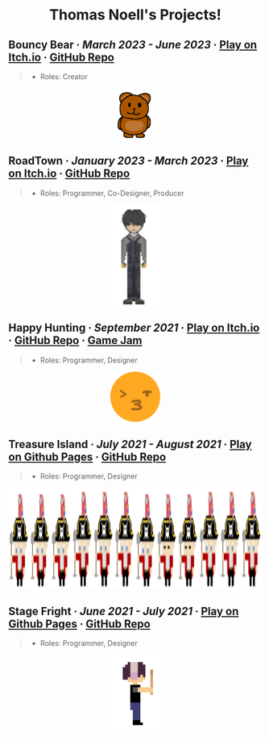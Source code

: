 <h1 align="center">Thomas Noell's Projects!</h1>

<h2>
  <strong>Bouncy Bear</strong> · <em>March 2023 - June 2023</em> · 
  <a href="https://officialthomas.itch.io/bouncybear">Play on Itch.io</a> ·
  <a href="https://github.com/OfficialThomas/Bouncy-Bear-Game">GitHub Repo</a>
</h2>

> - Roles: Creator

<p align="center">
  <img src="BouncyBearFront1.png" alt="Bouncy Bear Sprite" width="100">
</p>

<h2>
  <strong>RoadTown</strong> · <em>January 2023 - March 2023</em> · 
  <a href="https://officialthomas.itch.io/roadtown-usa">Play on Itch.io</a> ·
  <a href="https://github.com/OfficialThomas/CMPM-171-GROUP-20">GitHub Repo</a>
</h2>

> - Roles: Programmer, Co-Designer, Producer

<p align="center">
  <img src="roadtownplayer2_idle.png" alt="Player Sprite Roadtown" width="100">
</p>


<h2>
  <strong>Happy Hunting</strong> · <em>September 2021</em> · 
  <a href="https://jonahrobot.itch.io/happyhunting">Play on Itch.io</a> ·
  <a href="https://github.com/OfficialThomas/HappyHunting">GitHub Repo</a> · 
  <a href="https://itch.io/jam/microgame-jam-2021">Game Jam</a>
</h2>

> - Roles: Programmer, Designer

<p align="center">
  <img src="HappyHunting_Kiss_Circle.png" alt="Happy Hunting Kiss Sprite" width="100">
</p>

<h2>
  <strong>Treasure Island</strong> · <em>July 2021 - August 2021</em> · 
  <a href="https://officialthomas.github.io/Treasure-Island/">Play on Github Pages</a> ·
  <a href="https://github.com/OfficialThomas/Treasure-Island">GitHub Repo</a> 
</h2>

> - Roles: Programmer, Designer

<p align="center">
  <img src="PlayerIdle-bird_treasureIsland.png" alt="Treasure Island Sprite" height="200">
</p>

<h2>
  <strong>Stage Fright</strong> · <em>June 2021 - July 2021</em> · 
  <a href="https://officialthomas.github.io/Stage-Fright/">Play on Github Pages</a> ·
  <a href="https://github.com/OfficialThomas/Stage-Fright?tab=readme-ov-file">GitHub Repo</a> 
</h2>

> - Roles: Programmer, Designer

<p align="center">
  <img src="Character_Punch_Stage_Fright.png" alt="Stage Fright Sprite" width="100">
</p>
